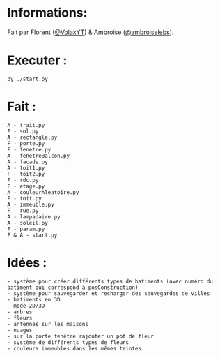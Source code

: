 # Informations:

Fait par Florent ([@VolaxYT](https://github.com/VolaxYT/)) & Ambroise ([@ambroiselebs](https://github.com/ambroiselebs/)).

# Executer :

`py ./start.py`

# Fait : 
```
A - trait.py
F - sol.py
A - rectangle.py
F - porte.py
F - fenetre.py
A - fenetreBalcon.py
A - facade.py
A - toit1.py
F - toit2.py
F - rdc.py
F - etage.py
A - couleurAleatoire.py
F - toit.py
A - immeuble.py
F - rue.py
A - lampadaire.py
A - soleil.py
F - param.py 
F & A - start.py
```

# Idées :
```
- système pour créer différents types de batiments (avec numéro du batiment qui correspond à posConstruction)
- système pour sauvegarder et recharger des sauvegardes de villes
- batiments en 3D
- mode 2D/3D
- arbres 
- fleurs
- antennes sur les maisons
- nuages
- sur la porte fenêtre rajouter un pot de fleur
- système de différents types de fleurs  
- couleurs immeubles dans les mêmes teintes
```